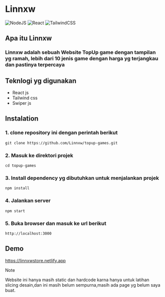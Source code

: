 # Linnxw

![NodeJS](https://img.shields.io/badge/node.js-6DA55F?style=for-the-badge&logo=node.js&logoColor=white)  ![React](https://img.shields.io/badge/react-%2320232a.svg?style=for-the-badge&logo=react&logoColor=%2361DAFB)  ![TailwindCSS](https://img.shields.io/badge/tailwindcss-%2338B2AC.svg?style=for-the-badge&logo=tailwind-css&logoColor=white)


## Apa itu Linnxw

### Linnxw adalah sebuah Website TopUp game dengan tampilan yg ramah, lebih dari 10 jenis game dengan harga yg terjangkau dan pastinya terpercaya
## Teknlogi yg digunakan
- React js
- Tailwind css
- Swiper js
## Instalation
### 1. clone repository ini dengan perintah berikut 
```
git clone https://github.com/Linnxw/topup-games.git
```
### 2. Masuk ke direktori projek 
```
cd topup-games
```
### 3. Install dependency yg dibutuhkan untuk menjalankan projek
```
npm install
```
### 4. Jalankan server
```
npm start
```
### 5. Buka browser dan masuk ke url berikut
```
http://localhost:3000
```
## Demo
https://linnxwstore.netlify.app

> [!NOTE]
> Website ini hanya masih static dan hardcode karna hanya untuk latihan slicing desain,dan ini masih belum sempurna,masih ada page yg belum saya buat.


